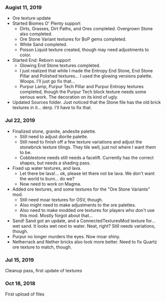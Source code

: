 ### Augist 11, 2019
* Ore texture update
* Started Biomes O' Plenty support
  * Dirts, Grasses, Dirt Paths, and Ores completed. Overgrown Stone also completed.
  * Ore Stone Variant textures for BoP gems completed.
  * White Sand completed.
  * Poison Liquid texture created, though may need adjustments to color.
* Started End: Reborn support
  * Glowing End Stone textures completed.
  * I just realized that while I made the Entropy End Stone, End Stone Pillar and Polished textures... I used the glowing versions palette. Woops. I'll just go fix that...
  * Purpur Lamp, Purpur Tech Pillar and Purpur Entropy textures completed, though the Purpur Tech block texture needs some serious work. The decoration on its kind of ugly.
* Updated Sources folder. Just noticed that the Stone file has the old brick textures in it... derp. I'll have to fix that.
### Jul 22, 2019
* Finalized stone, granite, andesite palette.
  * Still need to adjust diorite palette.
  * Still need to finish off a few texture variations and adjust the stonebrick texture tilings. They tile well, just not where I want them to be.
  * Cobblestone needs still needs a facelift. Currently has the correct shapes, but needs a shading pass.
* Fixed up water textures, and lava.
  * Let there be lava!... ok, please let there not be lava. We don't want the world to burn... do we?
  * Now need to work on Magma.
* Added ore textures, and some textures for the "Ore Stone Variants" mod.
  * Still need moar textures for OSV, though.
  * Also might need to make adjustments to the ore palettes.
  * Also need to make modded ore textures for players who don't use this mod. Mostly forgot about that...
* Sand! Sand got an update, and a ConnectedTexturesMod texture for... wet sand. It looks wet next to water. Neat, right? Still needs variations, though.
* Purpur no longer murders the eyes. Now moar shiny.
* Netherrack and Nether bricks also look more better. Need to fix Quartz ore texture to match, though.

### Jul 15, 2019
Cleanup pass, first update of textures

### Oct 18, 2018
First upload of files
